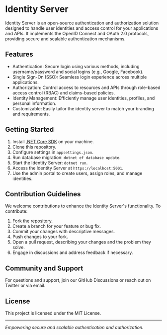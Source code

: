 # Identity Server

Identity Server is an open-source authentication and authorization solution designed to handle user identities and access control for your applications and APIs. It implements the OpenID Connect and OAuth 2.0 protocols, providing secure and scalable authentication mechanisms.

## Features

- Authentication: Secure login using various methods, including username/password and social logins (e.g., Google, Facebook).
- Single Sign-On (SSO): Seamless login experience across multiple applications.
- Authorization: Control access to resources and APIs through role-based access control (RBAC) and claims-based policies.
- Identity Management: Efficiently manage user identities, profiles, and personal information.
- Customizable: Easily tailor the identity server to match your branding and requirements.

## Getting Started

1. Install [.NET Core SDK](https://dotnet.microsoft.com/download) on your machine.
2. Clone this repository.
3. Configure settings in `appsettings.json`.
4. Run database migration: `dotnet ef database update`.
5. Start the Identity Server: `dotnet run`.
6. Access the Identity Server at `https://localhost:5001`.
7. Use the admin portal to create users, assign roles, and manage identities.

## Contribution Guidelines

We welcome contributions to enhance the Identity Server's functionality. To contribute:

1. Fork the repository.
2. Create a branch for your feature or bug fix.
3. Commit your changes with descriptive messages.
4. Push changes to your fork.
5. Open a pull request, describing your changes and the problem they solve.
6. Engage in discussions and address feedback if necessary.

## Community and Support

For questions and support, join our GitHub Discussions or reach out on Twitter or via email.

## License

This project is licensed under the MIT License.

---

*Empowering secure and scalable authentication and authorization.*
